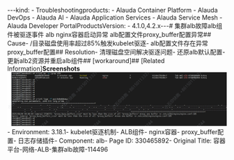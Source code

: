 ---kind:   - Troubleshootingproducts:    - Alauda Container Platform   - Alauda DevOps   - Alauda AI   - Alauda Application Services   - Alauda Service Mesh   - Alauda Developer PortalProductsVersion:   - 4.1.0,4.2.x---<!-- A type of document that involves encountering a fault, diag...it, performing root cause analysis, and providing solutions. --># 集群alb故障alb组件被驱逐事件 alb nginx容器启动异常 alb配置文件proxy_buffer配置异常## Cause- /目录磁盘使用率超过85%触发kubelet驱逐- alb配置文件存在异常proxy_buffer配置## Resolution- 清理磁盘空间解决驱逐问题- 还原alb默认配置- 更新alb2资源并重启alb组件## [workaround]## [Related Information]**Screenshots**![](assets/rong-qi-ping-tai-wang-luo-alb-ji-qun-albgu-zhang-114496/mceclip0_1754442294445_7d434.png)- Environment: 3.18.1- kubelet驱逐机制- ALB组件- nginx容器- proxy_buffer配置- 日志存储插件- Component: alb- Page ID: 330465892- Original Title: 容器平台-网络-ALB-集群alb故障-114496